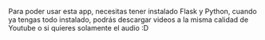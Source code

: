 Para poder usar esta app, necesitas tener instalado Flask y Python, cuando ya tengas todo instalado, podrás descargar videos a la misma calidad de Youtube o si quieres solamente el audio :D
